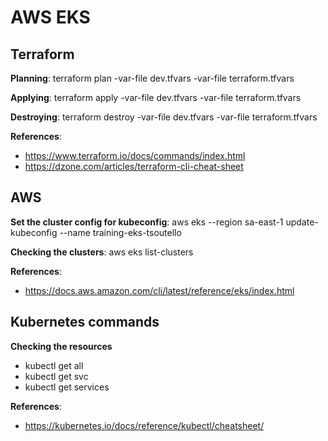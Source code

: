 # AWS EKS

## Terraform

**Planning**:
terraform plan -var-file dev.tfvars -var-file terraform.tfvars

**Applying**:
terraform apply -var-file dev.tfvars -var-file terraform.tfvars

**Destroying**:
terraform destroy -var-file dev.tfvars -var-file terraform.tfvars

**References**:

- https://www.terraform.io/docs/commands/index.html
- https://dzone.com/articles/terraform-cli-cheat-sheet

## AWS

**Set the cluster config for kubeconfig**:
aws eks --region sa-east-1 update-kubeconfig --name training-eks-tsoutello

**Checking the clusters**:
aws eks list-clusters

**References**:

- https://docs.aws.amazon.com/cli/latest/reference/eks/index.html

## Kubernetes commands

**Checking the resources**

- kubectl get all
- kubectl get svc
- kubectl get services

**References**:

- https://kubernetes.io/docs/reference/kubectl/cheatsheet/

